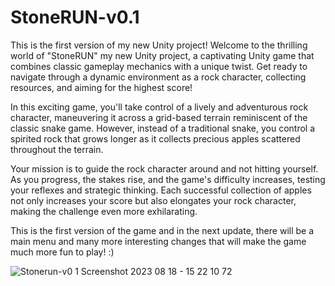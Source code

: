 # StoneRUN-v0.1
This is the first version of my new Unity project!
Welcome to the thrilling world of "StoneRUN" my new Unity project, a captivating Unity game that combines classic gameplay mechanics with a unique twist. Get ready to navigate through a dynamic environment as a rock character, collecting resources, and aiming for the highest score!

In this exciting game, you'll take control of a lively and adventurous rock character, maneuvering it across a grid-based terrain reminiscent of the classic snake game. However, instead of a traditional snake, you control a spirited rock that grows longer as it collects precious apples scattered throughout the terrain.

Your mission is to guide the rock character around and not hitting yourself. As you progress, the stakes rise, and the game's difficulty increases, testing your reflexes and strategic thinking. Each successful collection of apples not only increases your score but also elongates your rock character, making the challenge even more exhilarating.

This is the first version of the game and in the next update, there will be a main menu and many more interesting changes that will make the game much more fun to play! :)

![Stonerun-v0 1 Screenshot 2023 08 18 - 15 22 10 72](https://github.com/Pepsit0/StoneRUN-v0.1/assets/141325650/898841b4-960d-47c6-a92f-6cb777019df2)
